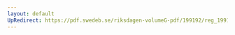 ```yaml
---
layout: default
UpRedirect: https://pdf.swedeb.se/riksdagen-volumeG-pdf/199192/reg_199192_BoU/reg_199192_BoU_0013.pdf
---
```

